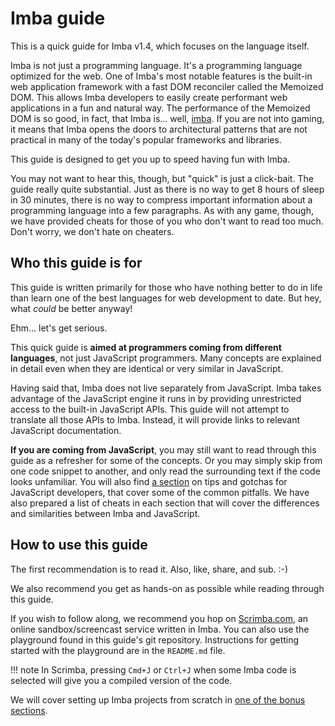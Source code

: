 # Imba guide

This is a quick guide for Imba v1.4, which focuses on the language itself.

Imba is not just a programming language. It's a programming language
optimized for the web. One of Imba's most notable features is the built-in
web application framework with a fast DOM reconciler called the Memoized DOM.
This allows Imba developers to easily create performant web applications in a
fun and natural way. The performance of the Memoized DOM is so good, in fact,
that Imba is... well, [imba](bit.ly/imba_def). If you are not into gaming, it
means that Imba opens the doors to architectural patterns that are not
practical in many of the today's popular frameworks and libraries.

This guide is designed to get you up to speed having fun with Imba.

You may not want to hear this, though, but "quick" is just a click-bait. The
guide really quite substantial. Just as there is no way to get 8 hours of
sleep in 30 minutes, there is no way to compress important information about
a programming language into a few paragraphs. As with any game, though, we
have provided cheats for those of you who don't want to read too much. Don't
worry, we don't hate on cheaters.

## Who this guide is for

This guide is written primarily for those who have nothing better to do in
life than learn one of the best languages for web development to date. But
hey, what *could* be better anyway!

Ehm... let's get serious.

This quick guide is **aimed at programmers coming from different languages**,
not just JavaScript programmers. Many concepts are explained in detail even
when they are identical or very similar in JavaScript.

Having said that, Imba does not live separately from JavaScript. Imba takes
advantage of the JavaScript engine it runs in by providing unrestricted access
to the built-in JavaScript APIs. This guide will not attempt to translate all
those APIs to Imba. Instead, it will provide links to relevant JavaScript
documentation.

**If you are coming from JavaScript**, you may still want to read
through this guide as a refresher for some of the concepts. Or you may simply
skip from one code snippet to another, and only read the surrounding text if
the code looks unfamiliar. You will also find [a
section](./lvl0/javascript.md) on tips and gotchas for JavaScript developers,
that cover some of the common pitfalls. We have also prepared a list of
cheats in each section that will cover the differences and similarities
between Imba and JavaScript.

## How to use this guide

The first recommendation is to read it. Also, like, share, and sub. :-)

We also recommend you get as hands-on as possible while reading through this
guide.

If you wish to follow along, we recommend you hop on 
[Scrimba.com](https://scrimba.com/), an online sandbox/screencast service
written in Imba. You can also use the playground found in this guide's git
repository. Instructions for getting started with the playground are in the
`README.md` file.

!!! note
    In Scrimba, pressing `Cmd+J` or `Ctrl+J` when some Imba code is selected
    will give you a compiled version of the code.

We will cover setting up Imba projects from scratch in [one of the bonus
sections](./bonus/setup.md).
